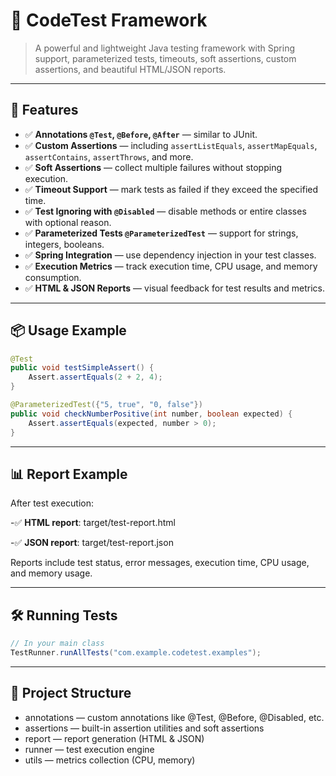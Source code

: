 # 🧪 CodeTest Framework

> A powerful and lightweight Java testing framework with Spring support, parameterized tests, timeouts, soft assertions, custom assertions, and beautiful HTML/JSON reports.

---

## 🚀 Features

- ✅ **Annotations `@Test`, `@Before`, `@After`** — similar to JUnit.
- ✅ **Custom Assertions** — including `assertListEquals`, `assertMapEquals`, `assertContains`, `assertThrows`, and more.
- ✅ **Soft Assertions** — collect multiple failures without stopping execution.
- ✅ **Timeout Support** — mark tests as failed if they exceed the specified time.
- ✅ **Test Ignoring with `@Disabled`** — disable methods or entire classes with optional reason.
- ✅ **Parameterized Tests `@ParameterizedTest`** — support for strings, integers, booleans.
- ✅ **Spring Integration** — use dependency injection in your test classes.
- ✅ **Execution Metrics** — track execution time, CPU usage, and memory consumption.
- ✅ **HTML & JSON Reports** — visual feedback for test results and metrics.

---

## 📦 Usage Example

```java
@Test
public void testSimpleAssert() {
    Assert.assertEquals(2 + 2, 4);
}

@ParameterizedTest({"5, true", "0, false"})
public void checkNumberPositive(int number, boolean expected) {
    Assert.assertEquals(expected, number > 0);
}
```
---

## 📊 Report Example

After test execution:

-✅ **HTML report**: target/test-report.html

-✅ **JSON report**: target/test-report.json

Reports include test status, error messages, execution time, CPU usage, and memory usage.

---

## 🛠️ Running Tests

```java
// In your main class
TestRunner.runAllTests("com.example.codetest.examples");
```
---

## 📂 Project Structure

- annotations — custom annotations like @Test, @Before, @Disabled, etc.
- assertions — built-in assertion utilities and soft assertions
- report — report generation (HTML & JSON)
- runner — test execution engine
- utils — metrics collection (CPU, memory)
